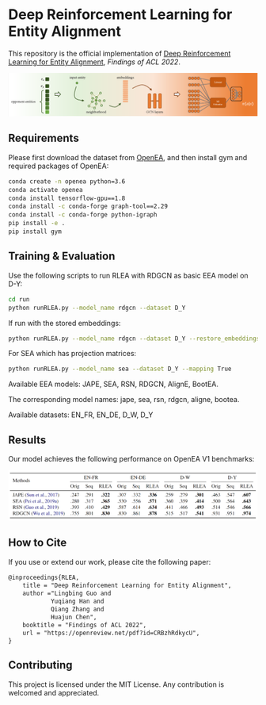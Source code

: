 # Deep Reinforcement Learning for Entity Alignment


This repository is the official implementation of [Deep Reinforcement Learning for Entity Alignment](https://openreview.net/pdf?id=CRBzhRdkycU), *Findings of ACL 2022*. 

<p align="left">
    <img src="agent.png" width="800"/>
</p>



## Requirements

Please first download the dataset from [OpenEA](https://github.com/nju-websoft/OpenEA), and then install gym and required packages of OpenEA:

```bash
conda create -n openea python=3.6
conda activate openea
conda install tensorflow-gpu==1.8
conda install -c conda-forge graph-tool==2.29
conda install -c conda-forge python-igraph
pip install -e .
pip install gym
```

## Training & Evaluation

Use the following scripts to run RLEA with RDGCN as basic EEA model on D-Y:

```bash
cd run
python runRLEA.py --model_name rdgcn --dataset D_Y
```

If run with the stored embeddings:

```bash
python runRLEA.py --model_name rdgcn --dataset D_Y --restore_embeddings True
```

For SEA which has projection matrices:

```bash
python runRLEA.py --model_name sea --dataset D_Y --mapping True
```

Available EEA models: JAPE, SEA, RSN, RDGCN, AlignE, BootEA. 

The corresponding model names: jape, sea, rsn, rdgcn, aligne, bootea.

Available datasets: EN_FR, EN_DE, D_W, D_Y

## Results

Our model achieves the following performance on OpenEA V1 benchmarks:

<p align="left">
    <img src="RLEA_results.png" width="800"/>
</p>


## How to Cite

If you use or extend our work, please cite the following paper:

```
@inproceedings{RLEA,
    title = "Deep Reinforcement Learning for Entity Alignment",
    author ="Lingbing Guo and
            Yuqiang Han and
            Qiang Zhang and
            Huajun Chen",
    booktitle = "Findings of ACL 2022",
    url = "https://openreview.net/pdf?id=CRBzhRdkycU",
}
```


## Contributing

This project is licensed under the MIT License. Any contribution is welcomed and appreciated.
